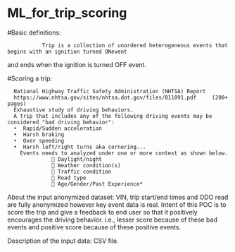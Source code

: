 # ML_for_trip_scoring

#Basic definitions:

               Trip is a collection of unordered heterogeneous events that begins with an ignition turned ONevent
 and ends when the ignition is turned OFF event. 

#Scoring a trip:

      National Highway Traffic Safety Administration (NHTSA) Report
      https://www.nhtsa.gov/sites/nhtsa.dot.gov/files/811091.pdf     (200+ pages)
      Exhaustive study of driving behaviors.
      A trip that includes any of the following driving events may be considered "bad driving behavior":
      •	 Rapid/Sudden acceleration
      •	 Harsh braking
      •	 Over speeding
      •	 Harsh left/right turns aka cornering...
        Events needs to analyzed under one or more context as shown below.
                  	Daylight/night
                  	Weather condition(s)
                  	Traffic condition
                  	Road type
                  	Age/Gender/Past Experience*
                  
About the input anonymized dataset:
          VIN, trip start/end times and ODO read are fully anonymized however key event data is real.
   Intent of this POC is to score the trip and give a feedback to end user so that it positively encourages the driving behavior.
   i.e., lesser score because of these bad events and positive score because of these positive events.
   
   Description of the input data: CSV file.

